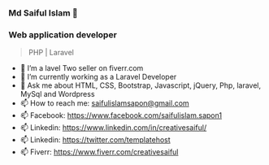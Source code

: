 ### Md Saiful Islam 👋
### Web application developer
> PHP | Laravel 

- 🔭 I’m a lavel Two seller on fiverr.com
- 🌱 I’m currently working as a Laravel Developer
- 💬 Ask me about HTML, CSS, Bootstrap, Javascript, jQuery, Php, laravel, MySql and Wordpress
- 📫 How to reach me: saifulislamsapon@gmail.com
- 📫 Facebook: https://www.facebook.com/saifulislam.sapon1
- 📫 Linkedin: https://www.linkedin.com/in/creativesaiful/
- 📫 Linkedin: https://twitter.com/templatehost
- 📫 Fiverr: https://www.fiverr.com/creativesaiful


